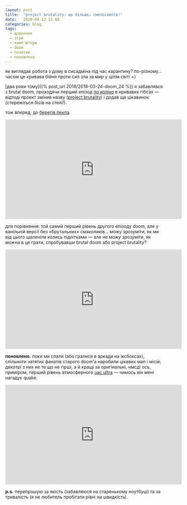 ```yaml
---
layout: post
title:  "project brutality: ще більше… смолоскипів!"
date:   2020-04-13 15:00
categories: blog
tags: 
  - щоденник
  - ігри
  - комп'ютери
  - doom
  - позитив
  - поновлено
---
```


як виглядає робота з дому в сисадміна під час карантину? по-різному… часом це кривава бійня проти сил зла за мир у цілім світі =)

[два роки тому]({% post_url 2018/2018-03-24-doom_24 %}) я забавлявся з brutal doom, проходячи перший епізод [по коліно](https://doom.fandom.com/wiki/Knee-Deep_in_the_Dead) в кривавих гібсах — відтоді проект змінив назву ([project brutality](https://www.moddb.com/mods/brutal-doom/addons/project-brutality)) і додав ще цікавинок (стережіться бісів на стелі!). 

тож вперед, до [берегів пекла](https://doom.fandom.com/wiki/The_Shores_of_Hell).

<center><iframe width="560" height="315" src="https://www.youtube.com/embed/cpBtGmwnmI0" frameborder="0" allow="accelerometer; autoplay; encrypted-media; gyroscope; picture-in-picture" allowfullscreen></iframe></center>

для порівняння: той самий перший рівень другого епізоду doom, але у ванільній версії без «брутальних» смаколиків… можу зрозуміти, як ми від цього шаленіли колись підлітками — але не можу зрозуміти, як можна в це грати, спробувавши brutal doom або project brutality?

<center><iframe width="560" height="315" src="https://www.youtube.com/embed/P6Cc7Pe3OYU" frameborder="0" allow="accelerometer; autoplay; encrypted-media; gyroscope; picture-in-picture" allowfullscreen></iframe></center>

**поновлено.** поки ми спали (або гралися в аркади на іксбоксах), спільноти затятих фанатів старого doom'а наробили цікавих мап і місій; декотрі з них не те що не гірші, а й кращі за оригінальні, нмсд! ось, приміром, перший рівень атмосферного [uac ultra](https://www.moddb.com/games/doom-ii/addons/uac-ultra-v12) — чимось він мені нагадує quake.

<center><iframe width="560" height="315" src="https://www.youtube.com/embed/OFMsIOrXwjw" frameborder="0" allow="accelerometer; autoplay; encrypted-media; gyroscope; picture-in-picture" allowfullscreen></iframe></center>

**p.s.** перепрошую за якість (забавляюся на старенькому ноутбуці) та за тривалість (я не любитель пробігати рівні на швидкість).
